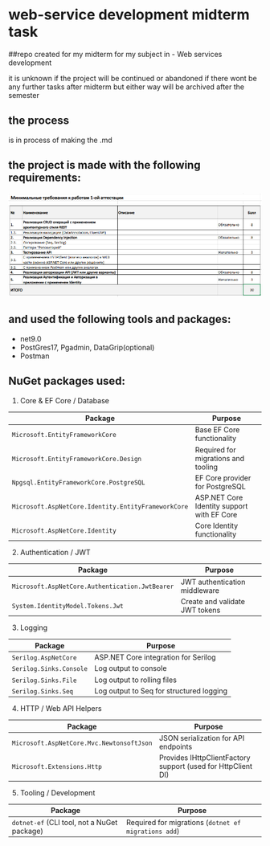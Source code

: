 # web-service development midterm task
##repo created for my midterm for my subject in - Web services development

it is unknown if the project will be continued or abandoned if there wont be any further tasks after midterm but either way will be archived after the semester 

## the process
is in process of making the .md

## the project is made with the following requirements:
![requirements](https://github.com/K0d0ku/web-serv_midterm/blob/master/%23images_and_files/requirements.png)

## and used the following tools and packages:

- net9.0
- PostGres17, Pgadmin, DataGrip(optional)
- Postman

## NuGet packages used:
1. Core & EF Core / Database

| Package                                             | Purpose                                    |
| --------------------------------------------------- | ------------------------------------------ |
| `Microsoft.EntityFrameworkCore`                     | Base EF Core functionality                 |
| `Microsoft.EntityFrameworkCore.Design`              | Required for migrations and tooling        |
| `Npgsql.EntityFrameworkCore.PostgreSQL`             | EF Core provider for PostgreSQL            |
| `Microsoft.AspNetCore.Identity.EntityFrameworkCore` | ASP.NET Core Identity support with EF Core |
| `Microsoft.AspNetCore.Identity`                     | Core Identity functionality                |


2. Authentication / JWT

| Package                                         | Purpose                        |
| ----------------------------------------------- | ------------------------------ |
| `Microsoft.AspNetCore.Authentication.JwtBearer` | JWT authentication middleware  |
| `System.IdentityModel.Tokens.Jwt`               | Create and validate JWT tokens |


3. Logging

| Package                          | Purpose                                  |
| -------------------------------- | ---------------------------------------- |
| `Serilog.AspNetCore`             | ASP.NET Core integration for Serilog     |
| `Serilog.Sinks.Console`          | Log output to console                    |
| `Serilog.Sinks.File`             | Log output to rolling files              |
| `Serilog.Sinks.Seq`              | Log output to Seq for structured logging |


4. HTTP / Web API Helpers

| Package                                                         | Purpose                                                      |
| --------------------------------------------------------------- | ------------------------------------------------------------ |
| `Microsoft.AspNetCore.Mvc.NewtonsoftJson`                       | JSON serialization for API endpoints                         |
| `Microsoft.Extensions.Http`                                     | Provides IHttpClientFactory support (used for HttpClient DI) |


5. Tooling / Development

| Package                                     | Purpose                                              |
| ------------------------------------------- | ---------------------------------------------------- |
| `dotnet-ef` (CLI tool, not a NuGet package) | Required for migrations (`dotnet ef migrations add`) |
